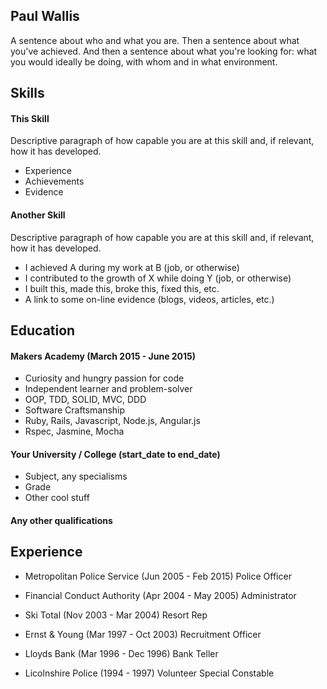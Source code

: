 ## Paul Wallis

A sentence about who and what you are. Then a sentence about what you've achieved. And then a sentence about what you're looking for: what you would ideally be doing, with whom and in what environment.

## Skills

#### This Skill

Descriptive paragraph of how capable you are at this skill and, if relevant, how it has developed.

- Experience
- Achievements
- Evidence

#### Another Skill

Descriptive paragraph of how capable you are at this skill and, if relevant, how it has developed.

- I achieved A during my work at B (job, or otherwise)
- I contributed to the growth of X while doing Y (job, or otherwise)
- I built this, made this, broke this, fixed this, etc.
- A link to some on-line evidence (blogs, videos, articles, etc.)

## Education

#### Makers Academy (March 2015 - June 2015)

- Curiosity and hungry passion for code
- Independent learner and problem-solver
- OOP, TDD, SOLID, MVC, DDD
- Software Craftsmanship
- Ruby, Rails, Javascript, Node.js, Angular.js
- Rspec, Jasmine, Mocha

#### Your University / College (start_date to end_date)

- Subject, any specialisms
- Grade
- Other cool stuff

#### Any other qualifications

## Experience

- Metropolitan Police Service (Jun 2005 - Feb 2015)
Police Officer

- Financial Conduct Authority (Apr 2004 - May 2005)
    Administrator
- Ski Total (Nov 2003 - Mar 2004)
    Resort Rep
- Ernst & Young (Mar 1997 - Oct 2003)
    Recruitment Officer
- Lloyds Bank (Mar 1996 - Dec 1996)
    Bank Teller
- Licolnshire Police (1994 - 1997)
    Volunteer Special Constable


